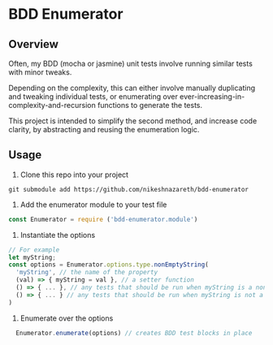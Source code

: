 # BDD Enumerator

## Overview

Often, my BDD (mocha or jasmine) unit tests involve running similar tests with minor tweaks.

Depending on the complexity, this can either involve manually duplicating and tweaking individual tests,
or enumerating over ever-increasing-in-complexity-and-recursion functions to generate the tests.

This project is intended to simplify the second method, and increase code clarity, by abstracting and reusing
the enumeration logic.

## Usage

1. Clone this repo into your project
```
git submodule add https://github.com/nikeshnazareth/bdd-enumerator
```
  
  
1. Add the enumerator module to your test file
```javascript
const Enumerator = require ('bdd-enumerator.module')
```
  
1. Instantiate the options
```javascript
// For example
let myString;
const options = Enumerator.options.type.nonEmptyString(
  'myString', // the name of the property
  (val) => { myString = val }, // a setter function 
  () => { ... }, // any tests that should be run when myString is a non-empty string
  () => { ... } // any tests that should be run when myString is not a non-empty string
)
```
  
1. Enumerate over the options
```javascript
  Enumerator.enumerate(options) // creates BDD test blocks in place
```